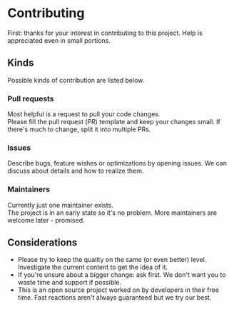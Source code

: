 # Contributing
First: thanks for your interest in contributing to this project. Help is appreciated even in small portions.  

## Kinds
Possible kinds of contribution are listed below.

### Pull requests
Most helpful is a request to pull your code changes.  
Please fill the pull request (_PR_) template and keep your changes small. If there's much to change, split it into multiple PRs.

### Issues
Describe bugs, feature wishes or optimizations by opening issues. We can discuss about details and how to realize them.

### Maintainers
Currently just one maintainer exists.  
The project is in an early state so it's no problem. More maintainers are welcome later - promised.

## Considerations
* Please try to keep the quality on the same (or even better) level. Investigate the current content to get the idea of it.
* If you're unsure about a bigger change: ask first. We don't want you to waste time and support if possible.
* This is an open source project worked on by developers in their free time. Fast reactions aren't always guaranteed but we try our best.

